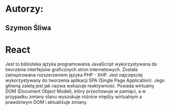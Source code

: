 # Autorzy:
## Szymon Śliwa
# React
Jest to biblioteka języka programowania JavaScript wykorzystywana do tworzenia interfejsów graficznych stron internetowych.
Została zainspirowana rozszerzeniem języka PHP - XHP.
Jest najczęściej wykorzystywany do tworzenia aplikacji SPA (Single Page Application).
Jego główną zaletą jest jak nazwa wskazuje reaktywność. Posiada wirtualny DOM (Document Object Model), który przechowuje w pamięci, 
a w przypadku zmiany stanu wyszukuje różnice między wirtualnym a prawdziwym DOM i aktualizuje zmiany.
